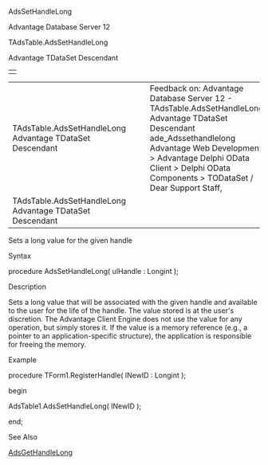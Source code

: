 AdsSetHandleLong




Advantage Database Server 12  

TAdsTable.AdsSetHandleLong

Advantage TDataSet Descendant

|  |
| --- |
|  |

|  |  |  |  |  |
| --- | --- | --- | --- | --- |
| TAdsTable.AdsSetHandleLong  Advantage TDataSet Descendant |  |  | Feedback on: Advantage Database Server 12 - TAdsTable.AdsSetHandleLong Advantage TDataSet Descendant ade\_Adssethandlelong Advantage Web Development > Advantage Delphi OData Client > Delphi OData Components > TODataSet / Dear Support Staff, |  |
| TAdsTable.AdsSetHandleLong  Advantage TDataSet Descendant |  |  |  |  |

Sets a long value for the given handle

Syntax

procedure AdsSetHandleLong( ulHandle : Longint );

Description

Sets a long value that will be associated with the given handle and available to the user for the life of the handle. The value stored is at the user's discretion. The Advantage Client Engine does not use the value for any operation, but simply stores it. If the value is a memory reference (e.g., a pointer to an application-specific structure), the application is responsible for freeing the memory.

Example

procedure TForm1.RegisterHandle( lNewID : Longint );

begin

AdsTable1.AdsSetHandleLong( lNewID );

end;

See Also

[AdsGetHandleLong](ade_adsgethandlelong.htm)